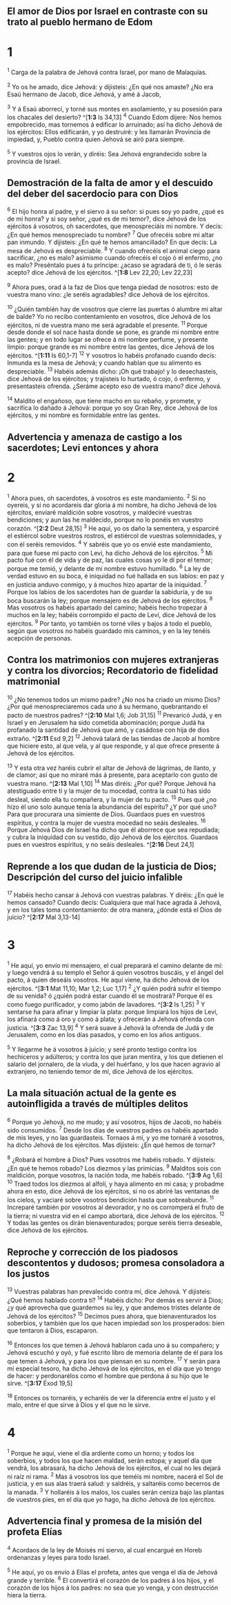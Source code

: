 ## El amor de Dios por Israel en contraste con su trato al pueblo hermano de Edom
# 1 
<sup>1</sup> Carga de la palabra de Jehová contra Israel, por mano de Malaquías. 

<sup>2</sup> Yo os he amado, dice Jehová: y dijisteis: ¿En qué nos amaste? ¿No era Esaú hermano de Jacob, dice Jehová, y amé á Jacob, 

<sup>3</sup> Y á Esaú aborrecí, y torné sus montes en asolamiento, y su posesión para los chacales del desierto? ^[**1:3** Is 34,13] <sup>4</sup> Cuando Edom dijere: Nos hemos empobrecido, mas tornemos á edificar lo arruinado; así ha dicho Jehová de los ejércitos: Ellos edificarán, y yo destruiré: y les llamarán Provincia de impiedad, y, Pueblo contra quien Jehová se airó para siempre. 


<sup>5</sup> Y vuestros ojos lo verán, y diréis: Sea Jehová engrandecido sobre la provincia de Israel. 

## Demostración de la falta de amor y el descuido del deber del sacerdocio para con Dios
<sup>6</sup> El hijo honra al padre, y el siervo á su señor: si pues soy yo padre, ¿qué es de mi honra? y si soy señor, ¿qué es de mi temor?, dice Jehová de los ejércitos á vosotros, oh sacerdotes, que menospreciáis mi nombre. Y decís: ¿En qué hemos menospreciado tu nombre? <sup>7</sup> Que ofrecéis sobre mi altar pan inmundo. Y dijisteis: ¿En qué te hemos amancillado? En que decís: La mesa de Jehová es despreciable. <sup>8</sup> Y cuando ofrecéis el animal ciego para sacrificar, ¿no es malo? asimismo cuando ofrecéis el cojo ó el enfermo, ¿no es malo? Preséntalo pues á tu príncipe: ¿acaso se agradará de ti, ó le serás acepto? dice Jehová de los ejércitos. ^[**1:8** Lev 22,20; Lev 22,23] 


<sup>9</sup> Ahora pues, orad á la faz de Dios que tenga piedad de nosotros: esto de vuestra mano vino: ¿le seréis agradables? dice Jehová de los ejércitos. 

<sup>10</sup> ¿Quién también hay de vosotros que cierre las puertas ó alumbre mi altar de balde? Yo no recibo contentamiento en vosotros, dice Jehová de los ejércitos, ni de vuestra mano me será agradable el presente. <sup>11</sup> Porque desde donde el sol nace hasta donde se pone, es grande mi nombre entre las gentes; y en todo lugar se ofrece á mi nombre perfume, y presente limpio: porque grande es mi nombre entre las gentes, dice Jehová de los ejércitos. ^[**1:11** Is 60,1-7] <sup>12</sup> Y vosotros lo habéis profanado cuando decís: Inmunda es la mesa de Jehová; y cuando hablan que su alimento es despreciable. <sup>13</sup> Habéis además dicho: ¡Oh qué trabajo! y lo desechasteis, dice Jehová de los ejércitos; y trajisteis lo hurtado, ó cojo, ó enfermo, y presentasteis ofrenda. ¿Seráme acepto eso de vuestra mano? dice Jehová. 


<sup>14</sup> Maldito el engañoso, que tiene macho en su rebaño, y promete, y sacrifica lo dañado á Jehová: porque yo soy Gran Rey, dice Jehová de los ejércitos, y mi nombre es formidable entre las gentes. 

## Advertencia y amenaza de castigo a los sacerdotes; Levi entonces y ahora
# 2 
<sup>1</sup> Ahora pues, oh sacerdotes, á vosotros es este mandamiento. <sup>2</sup> Si no oyereis, y si no acordareis dar gloria á mi nombre, ha dicho Jehová de los ejércitos, enviaré maldición sobre vosotros, y maldeciré vuestras bendiciones; y aun las he maldecido, porque no lo ponéis en vuestro corazón. ^[**2:2** Deut 28,15] <sup>3</sup> He aquí, yo os daño la sementera, y esparciré el estiércol sobre vuestros rostros, el estiércol de vuestras solemnidades, y con él seréis removidos. <sup>4</sup> Y sabréis que yo os envié este mandamiento, para que fuese mi pacto con Leví, ha dicho Jehová de los ejércitos. <sup>5</sup> Mi pacto fué con él de vida y de paz, las cuales cosas yo le dí por el temor; porque me temió, y delante de mi nombre estuvo humillado. <sup>6</sup> La ley de verdad estuvo en su boca, é iniquidad no fué hallada en sus labios: en paz y en justicia anduvo conmigo, y á muchos hizo apartar de la iniquidad. <sup>7</sup> Porque los labios de los sacerdotes han de guardar la sabiduría, y de su boca buscarán la ley; porque mensajero es de Jehová de los ejércitos. <sup>8</sup> Mas vosotros os habéis apartado del camino; habéis hecho tropezar á muchos en la ley; habéis corrompido el pacto de Leví, dice Jehová de los ejércitos. <sup>9</sup> Por tanto, yo también os torné viles y bajos á todo el pueblo, según que vosotros no habéis guardado mis caminos, y en la ley tenéis acepción de personas. 


## Contra los matrimonios con mujeres extranjeras y contra los divorcios; Recordatorio de fidelidad matrimonial
<sup>10</sup> ¿No tenemos todos un mismo padre? ¿No nos ha criado un mismo Dios? ¿Por qué menospreciaremos cada uno á su hermano, quebrantando el pacto de nuestros padres? ^[**2:10** Mal 1,6; Job 31,15] <sup>11</sup> Prevaricó Judá, y en Israel y en Jerusalem ha sido cometida abominación; porque Judá ha profanado la santidad de Jehová que amó, y casádose con hija de dios extraño. ^[**2:11** Esd 9,2] <sup>12</sup> Jehová talará de las tiendas de Jacob al hombre que hiciere esto, al que vela, y al que responde, y al que ofrece presente á Jehová de los ejércitos. 
 

<sup>13</sup> Y esta otra vez haréis cubrir el altar de Jehová de lágrimas, de llanto, y de clamor; así que no miraré más á presente, para aceptarlo con gusto de vuestra mano. ^[**2:13** Mal 1,10] <sup>14</sup> Mas diréis: ¿Por qué? Porque Jehová ha atestiguado entre ti y la mujer de tu mocedad, contra la cual tú has sido desleal, siendo ella tu compañera, y la mujer de tu pacto. <sup>15</sup> Pues qué ¿no hizo él uno solo aunque tenía la abundancia del espíritu? ¿Y por qué uno? Para que procurara una simiente de Dios. Guardaos pues en vuestros espíritus, y contra la mujer de vuestra mocedad no seáis desleales. <sup>16</sup> Porque Jehová Dios de Israel ha dicho que él aborrece que sea repudiada; y cubra la iniquidad con su vestido, dijo Jehová de los ejércitos. Guardaos pues en vuestros espíritus, y no seáis desleales. ^[**2:16** Deut 24,1] 
 

## Reprende a los que dudan de la justicia de Dios; Descripción del curso del juicio infalible
<sup>17</sup> Habéis hecho cansar á Jehová con vuestras palabras. Y diréis: ¿En qué le hemos cansado? Cuando decís: Cualquiera que mal hace agrada á Jehová, y en los tales toma contentamiento: de otra manera, ¿dónde está el Dios de juicio? ^[**2:17** Mal 3,13-14] 
 

# 3 
<sup>1</sup> He aquí, yo envío mi mensajero, el cual preparará el camino delante de mí: y luego vendrá á su templo el Señor á quien vosotros buscáis, y el ángel del pacto, á quien deseáis vosotros. He aquí viene, ha dicho Jehová de los ejércitos. ^[**3:1** Mat 11,10; Mar 1,2; Luc 1,17] <sup>2</sup> ¿Y quién podrá sufrir el tiempo de su venida? ó ¿quién podrá estar cuando él se mostrará? Porque él es como fuego purificador, y como jabón de lavadores. ^[**3:2** Is 1,25] <sup>3</sup> Y sentarse ha para afinar y limpiar la plata: porque limpiará los hijos de Leví, los afinará como á oro y como á plata; y ofrecerán á Jehová ofrenda con justicia. ^[**3:3** Zac 13,9] <sup>4</sup> Y será suave á Jehová la ofrenda de Judá y de Jerusalem, como en los días pasados, y como en los años antiguos. 
  

<sup>5</sup> Y llegarme he á vosotros á juicio; y seré pronto testigo contra los hechiceros y adúlteros; y contra los que juran mentira, y los que detienen el salario del jornalero, de la viuda, y del huérfano, y los que hacen agravio al extranjero, no teniendo temor de mí, dice Jehová de los ejércitos. 

## La mala situación actual de la gente es autoinfligida a través de múltiples delitos
<sup>6</sup> Porque yo Jehová, no me mudo; y así vosotros, hijos de Jacob, no habéis sido consumidos. <sup>7</sup> Desde los días de vuestros padres os habéis apartado de mis leyes, y no las guardasteis. Tornaos á mí, y yo me tornaré á vosotros, ha dicho Jehová de los ejércitos. Mas dijisteis: ¿En qué hemos de tornar? 

<sup>8</sup> ¿Robará el hombre á Dios? Pues vosotros me habéis robado. Y dijisteis: ¿En qué te hemos robado? Los diezmos y las primicias. <sup>9</sup> Malditos sois con maldición, porque vosotros, la nación toda, me habéis robado. ^[**3:9** Ag 1,6] <sup>10</sup> Traed todos los diezmos al alfolí, y haya alimento en mi casa; y probadme ahora en esto, dice Jehová de los ejércitos, si no os abriré las ventanas de los cielos, y vaciaré sobre vosotros bendición hasta que sobreabunde. <sup>11</sup> Increparé también por vosotros al devorador, y no os corromperá el fruto de la tierra; ni vuestra vid en el campo abortará, dice Jehová de los ejércitos. <sup>12</sup> Y todas las gentes os dirán bienaventurados; porque seréis tierra deseable, dice Jehová de los ejércitos. 


## Reproche y corrección de los piadosos descontentos y dudosos; promesa consoladora a los justos
<sup>13</sup> Vuestras palabras han prevalecido contra mí, dice Jehová. Y dijisteis: ¿Qué hemos hablado contra ti? <sup>14</sup> Habéis dicho: Por demás es servir á Dios; ¿y qué aprovecha que guardemos su ley, y que andemos tristes delante de Jehová de los ejércitos? <sup>15</sup> Decimos pues ahora, que bienaventurados los soberbios, y también que los que hacen impiedad son los prosperados: bien que tentaron á Dios, escaparon. 

<sup>16</sup> Entonces los que temen á Jehová hablaron cada uno á su compañero; y Jehová escuchó y oyó, y fué escrito libro de memoria delante de él para los que temen á Jehová, y para los que piensan en su nombre. <sup>17</sup> Y serán para mí especial tesoro, ha dicho Jehová de los ejércitos, en el día que yo tengo de hacer: y perdonarélos como el hombre que perdona á su hijo que le sirve. ^[**3:17** Éxod 19,5] 


<sup>18</sup> Entonces os tornaréis, y echaréis de ver la diferencia entre el justo y el malo, entre el que sirve á Dios y el que no le sirve. 

# 4 
<sup>1</sup> Porque he aquí, viene el día ardiente como un horno; y todos los soberbios, y todos los que hacen maldad, serán estopa; y aquel día que vendrá, los abrasará, ha dicho Jehová de los ejércitos, el cual no les dejará ni raíz ni rama. <sup>2</sup> Mas á vosotros los que teméis mi nombre, nacerá el Sol de justicia, y en sus alas traerá salud: y saldréis, y saltaréis como becerros de la manada. <sup>3</sup> Y hollaréis á los malos, los cuales serán ceniza bajo las plantas de vuestros pies, en el día que yo hago, ha dicho Jehová de los ejércitos. 

## Advertencia final y promesa de la misión del profeta Elías
<sup>4</sup> Acordaos de la ley de Moisés mi siervo, al cual encargué en Horeb ordenanzas y leyes para todo Israel. 

<sup>5</sup> He aquí, yo os envío á Elías el profeta, antes que venga el día de Jehová grande y terrible. <sup>6</sup> El convertirá el corazón de los padres á los hijos, y el corazón de los hijos á los padres: no sea que yo venga, y con destrucción hiera la tierra. 